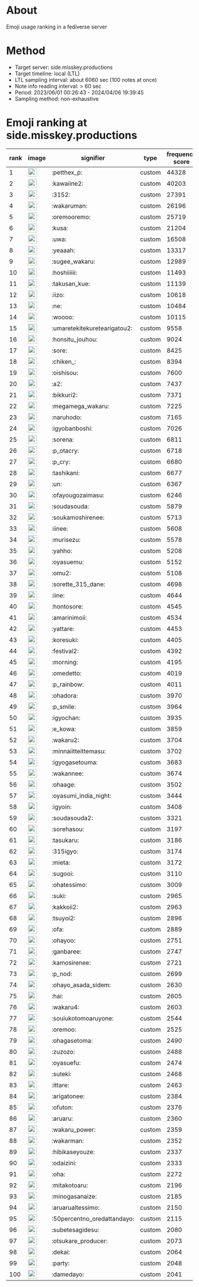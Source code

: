 # About
Emoji usage ranking in a fediverse server

# Method
- Target server: side.misskey.productions
- Target timeline: local (LTL)
- LTL sampling interval: about 6060 sec (100 notes at once)
- Note info reading interval: > 60 sec
- Period: 2023/06/01 00:26:43 - 2024/04/06 19:39:45 
- Sampling method: non-exhaustive

# Emoji ranking at side.misskey.productions

|rank|image|signifier|type|frequency score|
|----|----|----|----|----|
|1|<img height="24" src="https://side.misskey.productions/emoji/petthex_p.webp">|:petthex_p:|custom|44328|
|2|<img height="24" src="https://side.misskey.productions/emoji/kawaiine2.webp">|:kawaiine2:|custom|40203|
|3|<img height="24" src="https://side.misskey.productions/emoji/3152.webp">|:3152:|custom|27391|
|4|<img height="24" src="https://side.misskey.productions/emoji/wakaruman.webp">|:wakaruman:|custom|26196|
|5|<img height="24" src="https://side.misskey.productions/emoji/oremooremo.webp">|:oremooremo:|custom|25719|
|6|<img height="24" src="https://side.misskey.productions/emoji/kusa.webp">|:kusa:|custom|21204|
|7|<img height="24" src="https://side.misskey.productions/emoji/uwa.webp">|:uwa:|custom|16508|
|8|<img height="24" src="https://side.misskey.productions/emoji/yeaaah.webp">|:yeaaah:|custom|13317|
|9|<img height="24" src="https://side.misskey.productions/emoji/sugee_wakaru.webp">|:sugee_wakaru:|custom|12989|
|10|<img height="24" src="https://side.misskey.productions/emoji/hoshiiiiii.webp">|:hoshiiiiii:|custom|11493|
|11|<img height="24" src="https://side.misskey.productions/emoji/takusan_kue.webp">|:takusan_kue:|custom|11139|
|12|<img height="24" src="https://side.misskey.productions/emoji/iizo.webp">|:iizo:|custom|10618|
|13|<img height="24" src="https://side.misskey.productions/emoji/ne.webp">|:ne:|custom|10484|
|14|<img height="24" src="https://side.misskey.productions/emoji/woooo.webp">|:woooo:|custom|10115|
|15|<img height="24" src="https://side.misskey.productions/emoji/umaretekitekuretearigatou2.webp">|:umaretekitekuretearigatou2:|custom|9558|
|16|<img height="24" src="https://side.misskey.productions/emoji/honsitu_jouhou.webp">|:honsitu_jouhou:|custom|9024|
|17|<img height="24" src="https://side.misskey.productions/emoji/sore.webp">|:sore:|custom|8425|
|18|<img height="24" src="https://side.misskey.productions/emoji/chiken_.webp">|:chiken_:|custom|8394|
|19|<img height="24" src="https://side.misskey.productions/emoji/oishisou.webp">|:oishisou:|custom|7600|
|20|<img height="24" src="https://side.misskey.productions/emoji/a2.webp">|:a2:|custom|7437|
|21|<img height="24" src="https://side.misskey.productions/emoji/bikkuri2.webp">|:bikkuri2:|custom|7371|
|22|<img height="24" src="https://side.misskey.productions/emoji/megamega_wakaru.webp">|:megamega_wakaru:|custom|7225|
|23|<img height="24" src="https://side.misskey.productions/emoji/naruhodo.webp">|:naruhodo:|custom|7165|
|24|<img height="24" src="https://side.misskey.productions/emoji/igyobanboshi.webp">|:igyobanboshi:|custom|7026|
|25|<img height="24" src="https://side.misskey.productions/emoji/sorena.webp">|:sorena:|custom|6811|
|26|<img height="24" src="https://side.misskey.productions/emoji/p_otacry.webp">|:p_otacry:|custom|6718|
|27|<img height="24" src="https://side.misskey.productions/emoji/p_cry.webp">|:p_cry:|custom|6680|
|28|<img height="24" src="https://side.misskey.productions/emoji/tashikani.webp">|:tashikani:|custom|6677|
|29|<img height="24" src="https://side.misskey.productions/emoji/un.webp">|:un:|custom|6367|
|30|<img height="24" src="https://side.misskey.productions/emoji/ofayougozaimasu.webp">|:ofayougozaimasu:|custom|6246|
|31|<img height="24" src="https://side.misskey.productions/emoji/soudasouda.webp">|:soudasouda:|custom|5879|
|32|<img height="24" src="https://side.misskey.productions/emoji/soukamoshirenee.webp">|:soukamoshirenee:|custom|5713|
|33|<img height="24" src="https://side.misskey.productions/emoji/iinee.webp">|:iinee:|custom|5608|
|34|<img height="24" src="https://side.misskey.productions/emoji/murisezu.webp">|:murisezu:|custom|5578|
|35|<img height="24" src="https://side.misskey.productions/emoji/yahho.webp">|:yahho:|custom|5208|
|36|<img height="24" src="https://side.misskey.productions/emoji/oyasuemu.webp">|:oyasuemu:|custom|5152|
|37|<img height="24" src="https://side.misskey.productions/emoji/omu2.webp">|:omu2:|custom|5108|
|38|<img height="24" src="https://side.misskey.productions/emoji/sorette_315_dane.webp">|:sorette_315_dane:|custom|4698|
|39|<img height="24" src="https://side.misskey.productions/emoji/iine.webp">|:iine:|custom|4644|
|40|<img height="24" src="https://side.misskey.productions/emoji/hontosore.webp">|:hontosore:|custom|4545|
|41|<img height="24" src="https://side.misskey.productions/emoji/amarinimoii.webp">|:amarinimoii:|custom|4534|
|42|<img height="24" src="https://side.misskey.productions/emoji/yattare.webp">|:yattare:|custom|4453|
|43|<img height="24" src="https://side.misskey.productions/emoji/koresuki.webp">|:koresuki:|custom|4405|
|44|<img height="24" src="https://side.misskey.productions/emoji/festival2.webp">|:festival2:|custom|4392|
|45|<img height="24" src="https://side.misskey.productions/emoji/morning.webp">|:morning:|custom|4195|
|46|<img height="24" src="https://side.misskey.productions/emoji/omedetto.webp">|:omedetto:|custom|4019|
|47|<img height="24" src="https://side.misskey.productions/emoji/p_rainbow.webp">|:p_rainbow:|custom|4011|
|48|<img height="24" src="https://side.misskey.productions/emoji/ohadora.webp">|:ohadora:|custom|3970|
|49|<img height="24" src="https://side.misskey.productions/emoji/p_smile.webp">|:p_smile:|custom|3964|
|50|<img height="24" src="https://side.misskey.productions/emoji/igyochan.webp">|:igyochan:|custom|3935|
|51|<img height="24" src="https://side.misskey.productions/emoji/e_kowa.webp">|:e_kowa:|custom|3859|
|52|<img height="24" src="https://side.misskey.productions/emoji/wakaru2.webp">|:wakaru2:|custom|3704|
|53|<img height="24" src="https://side.misskey.productions/emoji/minnaiitteittemasu.webp">|:minnaiitteittemasu:|custom|3702|
|54|<img height="24" src="https://side.misskey.productions/emoji/igyogasetouma.webp">|:igyogasetouma:|custom|3683|
|55|<img height="24" src="https://side.misskey.productions/emoji/wakannee.webp">|:wakannee:|custom|3674|
|56|<img height="24" src="https://side.misskey.productions/emoji/ohaage.webp">|:ohaage:|custom|3502|
|57|<img height="24" src="https://side.misskey.productions/emoji/oyasumi_india_night.webp">|:oyasumi_india_night:|custom|3444|
|58|<img height="24" src="https://side.misskey.productions/emoji/igyoin.webp">|:igyoin:|custom|3408|
|59|<img height="24" src="https://side.misskey.productions/emoji/soudasouda2.webp">|:soudasouda2:|custom|3321|
|60|<img height="24" src="https://side.misskey.productions/emoji/sorehasou.webp">|:sorehasou:|custom|3197|
|61|<img height="24" src="https://side.misskey.productions/emoji/tasukaru.webp">|:tasukaru:|custom|3186|
|62|<img height="24" src="https://side.misskey.productions/emoji/315igyo.webp">|:315igyo:|custom|3174|
|63|<img height="24" src="https://side.misskey.productions/emoji/mieta.webp">|:mieta:|custom|3172|
|64|<img height="24" src="https://side.misskey.productions/emoji/sugooi.webp">|:sugooi:|custom|3110|
|65|<img height="24" src="https://side.misskey.productions/emoji/ohatessimo.webp">|:ohatessimo:|custom|3009|
|66|<img height="24" src="https://side.misskey.productions/emoji/suki.webp">|:suki:|custom|2965|
|67|<img height="24" src="https://side.misskey.productions/emoji/kakkoii2.webp">|:kakkoii2:|custom|2963|
|68|<img height="24" src="https://side.misskey.productions/emoji/tsuyoi2.webp">|:tsuyoi2:|custom|2896|
|69|<img height="24" src="https://side.misskey.productions/emoji/ofa.webp">|:ofa:|custom|2889|
|70|<img height="24" src="https://side.misskey.productions/emoji/ohayoo.webp">|:ohayoo:|custom|2751|
|71|<img height="24" src="https://side.misskey.productions/emoji/ganbaree.webp">|:ganbaree:|custom|2747|
|72|<img height="24" src="https://side.misskey.productions/emoji/kamosirenee.webp">|:kamosirenee:|custom|2721|
|73|<img height="24" src="https://side.misskey.productions/emoji/p_nod.webp">|:p_nod:|custom|2699|
|74|<img height="24" src="https://side.misskey.productions/emoji/ohayo_asada_sidem.webp">|:ohayo_asada_sidem:|custom|2630|
|75|<img height="24" src="https://side.misskey.productions/emoji/hai.webp">|:hai:|custom|2605|
|76|<img height="24" src="https://side.misskey.productions/emoji/wakaru4.webp">|:wakaru4:|custom|2603|
|77|<img height="24" src="https://side.misskey.productions/emoji/souiukotomoaruyone.webp">|:souiukotomoaruyone:|custom|2544|
|78|<img height="24" src="https://side.misskey.productions/emoji/oremoo.webp">|:oremoo:|custom|2525|
|79|<img height="24" src="https://side.misskey.productions/emoji/ohagasetoma.webp">|:ohagasetoma:|custom|2490|
|80|<img height="24" src="https://side.misskey.productions/emoji/zuzozo.webp">|:zuzozo:|custom|2488|
|81|<img height="24" src="https://side.misskey.productions/emoji/oyasuefu.webp">|:oyasuefu:|custom|2474|
|82|<img height="24" src="https://side.misskey.productions/emoji/suteki.webp">|:suteki:|custom|2468|
|83|<img height="24" src="https://side.misskey.productions/emoji/ittare.webp">|:ittare:|custom|2463|
|84|<img height="24" src="https://side.misskey.productions/emoji/arigatonee.webp">|:arigatonee:|custom|2384|
|85|<img height="24" src="https://side.misskey.productions/emoji/ofuton.webp">|:ofuton:|custom|2376|
|86|<img height="24" src="https://side.misskey.productions/emoji/aruaru.webp">|:aruaru:|custom|2360|
|87|<img height="24" src="https://side.misskey.productions/emoji/wakaru_power.webp">|:wakaru_power:|custom|2359|
|88|<img height="24" src="https://side.misskey.productions/emoji/wakarman.webp">|:wakarman:|custom|2352|
|89|<img height="24" src="https://side.misskey.productions/emoji/hibikaseyouze.webp">|:hibikaseyouze:|custom|2337|
|90|<img height="24" src="https://side.misskey.productions/emoji/odaizini.webp">|:odaizini:|custom|2333|
|91|<img height="24" src="https://side.misskey.productions/emoji/oha.webp">|:oha:|custom|2272|
|92|<img height="24" src="https://side.misskey.productions/emoji/mitakotoaru.webp">|:mitakotoaru:|custom|2196|
|93|<img height="24" src="https://side.misskey.productions/emoji/minogasanaize.webp">|:minogasanaize:|custom|2185|
|94|<img height="24" src="https://side.misskey.productions/emoji/aruarualtessimo.webp">|:aruarualtessimo:|custom|2150|
|95|<img height="24" src="https://side.misskey.productions/emoji/50percentno_oredattandayo.webp">|:50percentno_oredattandayo:|custom|2115|
|96|<img height="24" src="https://side.misskey.productions/emoji/subetesagidesu.webp">|:subetesagidesu:|custom|2080|
|97|<img height="24" src="https://side.misskey.productions/emoji/otsukare_producer.webp">|:otsukare_producer:|custom|2073|
|98|<img height="24" src="https://side.misskey.productions/emoji/dekai.webp">|:dekai:|custom|2064|
|99|<img height="24" src="https://side.misskey.productions/emoji/party.webp">|:party:|custom|2048|
|100|<img height="24" src="https://side.misskey.productions/emoji/damedayo.webp">|:damedayo:|custom|2041|
